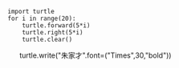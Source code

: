     import turtle
    for i in range(20):
        turtle.forward(5*i)
        turtle.right(5*i)
        turtle.clear()
        turtle.write("朱家才".font=("Times",30,"bold"))
        
    
